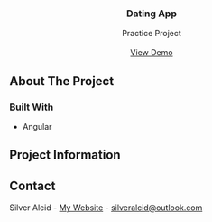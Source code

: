 <a id="readme-top"></a>

<h3 align="center">Dating App</h3>

  <p align="center">
    Practice Project
    <br />
    <br />
    <a href="https://github.com/github_username/repo_name">View Demo</a>
</div>


<!-- ABOUT THE PROJECT -->
## About The Project



### Built With

* Angular
  


## Project Information


<!-- CONTACT -->
## Contact

Silver Alcid - [My Website](https://silveralcid.com) - silveralcid@outlook.com
